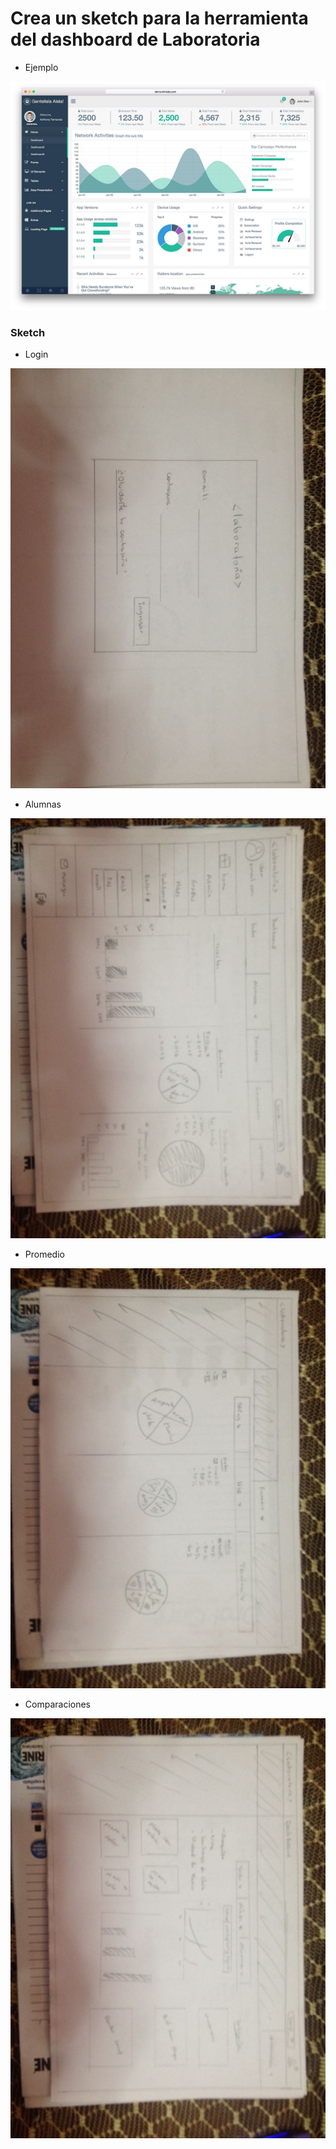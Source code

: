 # Crea un sketch para la herramienta del dashboard de Laboratoria

* Ejemplo

![Sin titulo](assets/images/ejm.jpg)

### Sketch

* Login

![Sin titulo](assets/images/login.jpeg)

* Alumnas

![Sin titulo](assets/images/alumnas.jpeg)

* Promedio

![Sin titulo](assets/images/promedio.jpeg)

* Comparaciones

![Sin titulo](assets/images/compa.jpeg)